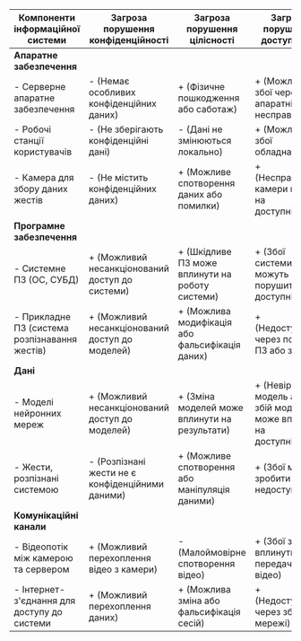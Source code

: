 | Компоненти інформаційної системи              | Загроза порушення конфіденційності                 | Загроза порушення цілісності                      | Загроза порушення доступності                      |
|-----------------------------------------------|---------------------------------------------------|--------------------------------------------------|----------------------------------------------------|
| **Апаратне забезпечення**                     |                                                   |                                                  |                                                    |
| - Серверне апаратне забезпечення              | - (Немає особливих конфіденційних даних)           | + (Фізичне пошкодження або саботаж)               | + (Можливі збої через апаратні несправності)        |
| - Робочі станції користувачів                 | - (Не зберігають конфіденційні дані)               | - (Дані не змінюються локально)                   | + (Можливі збої обладнання)                        |
| - Камера для збору даних жестів               | - (Не містить конфіденційних даних)                | + (Можливе спотворення даних або помилки)         | + (Несправність камери вплине на доступність)       |
| **Програмне забезпечення**                    |                                                   |                                                  |                                                    |
| - Системне ПЗ (ОС, СУБД)                      | + (Можливий несанкціонований доступ до системи)    | + (Шкідливе ПЗ може вплинути на роботу системи)    | + (Збої системи можуть порушити доступність)        |
| - Прикладне ПЗ (система розпізнавання жестів) | + (Можливий несанкціонований доступ до моделей)    | + (Можлива модифікація або фальсифікація даних)   | + (Недоступність через помилки ПЗ або збої)         |
| **Дані**                                      |                                                   |                                                  |                                                    |
| - Моделі нейронних мереж                      | + (Можливий несанкціонований доступ до моделей)    | + (Зміна моделей може вплинути на результати)     | + (Невірна модель або збій моделі може вплинути на доступність) |
| - Жести, розпізнані системою                  | - (Розпізнані жести не є конфіденційними даними)   | + (Можливе спотворення або маніпуляція даними)    | + (Збої можуть зробити жести недоступними)         |
| **Комунікаційні канали**                      |                                                   |                                                  |                                                    |
| - Відеопотік між камерою та сервером          | + (Можливий перехоплення відео з камери)           | - (Малоймовірне спотворення відео)                | + (Збої зв'язку вплинуть на передачу відео)         |
| - Інтернет-з'єднання для доступу до системи   | + (Можливий перехоплення даних)                    | + (Можлива зміна або фальсифікація сесій)         | + (Недоступність через збої мережі)                |
